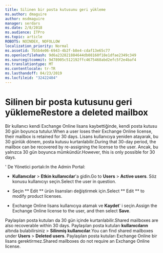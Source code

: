 ```yaml
---
title: Silinen bir posta kutusunu geri yükleme
ms.author: dmaguire
author: msdmaguire
manager: serdars
ms.date: 2/8/2018
ms.audience: ITPro
ms.topic: article
ROBOTS: NOINDEX, NOFOLLOW
localization_priority: Normal
ms.assetid: 7b5b4e06-6943-4b2f-b8e4-cdaf13e65c77
ms.openlocfilehash: 9d6a232821884644db08160f18e1dfae2349c349
ms.sourcegitcommit: 9d78905c512192ffc4675468abd2efc5f2e4baf4
ms.translationtype: MT
ms.contentlocale: tr-TR
ms.lasthandoff: 04/23/2019
ms.locfileid: "32422404"
---
```

# <a name="restore-a-deleted-mailbox"></a><span data-ttu-id="b3a62-102">Silinen bir posta kutusunu geri yükleme</span><span class="sxs-lookup"><span data-stu-id="b3a62-102">Restore a deleted mailbox</span></span>

<span data-ttu-id="b3a62-103">Bir kullanıcı kendi Exchange Online lisans kaybettiğinde, kendi posta kutusu 30 gün boyunca tutulur.</span><span class="sxs-lookup"><span data-stu-id="b3a62-103">When a user loses their Exchange Online license, their mailbox is retained for 30 days.</span></span> <span data-ttu-id="b3a62-104">Lisans kullanıcıya yeniden atayarak, bu 30 günlük dönem, posta kutusu kurtarılabilir.</span><span class="sxs-lookup"><span data-stu-id="b3a62-104">During that 30-day period, the mailbox can be recovered by re-assigning the license to the user.</span></span> <span data-ttu-id="b3a62-105">Ancak, bu yalnızca 30 gün boyunca mümkündür.</span><span class="sxs-lookup"><span data-stu-id="b3a62-105">However, this is only possible for 30 days.</span></span>
  
<span data-ttu-id="b3a62-106">' De Yönetici portalı:</span><span class="sxs-lookup"><span data-stu-id="b3a62-106">In the Admin Portal:</span></span>
  
- <span data-ttu-id="b3a62-107">**Kullanıcılar** \> **Etkin kullanıcılar**'a gidin.</span><span class="sxs-lookup"><span data-stu-id="b3a62-107">Go to **Users** \> **Active users**.</span></span> <span data-ttu-id="b3a62-108">Söz konusu kullanıcıyı seçin.</span><span class="sxs-lookup"><span data-stu-id="b3a62-108">Select the user in question.</span></span>
    
- <span data-ttu-id="b3a62-109">Seçin \*\* Edit \*\* ürün lisansları değiştirmek için.</span><span class="sxs-lookup"><span data-stu-id="b3a62-109">Select \*\* Edit \*\* to modify product licenses.</span></span> 
    
- <span data-ttu-id="b3a62-110">Exchange Online lisans kullanıcıya atamak ve **Kaydet**' i seçin.</span><span class="sxs-lookup"><span data-stu-id="b3a62-110">Assign the Exchange Online license to the user, and then select **Save**.</span></span>
    
<span data-ttu-id="b3a62-111">Paylaşılan posta kutuları da 30 gün içinde kurtarılabilir.</span><span class="sxs-lookup"><span data-stu-id="b3a62-111">Shared mailboxes are also recoverable within 30 days.</span></span> <span data-ttu-id="b3a62-112">Paylaşılan posta kutuları **kullanıcıların** altında bulabilirsiniz \> **Silinmiş kullanıcılar**.</span><span class="sxs-lookup"><span data-stu-id="b3a62-112">You can find shared mailboxes under **Users** \> **Deleted users**.</span></span> <span data-ttu-id="b3a62-113">Paylaşılan posta kutuları Exchange Online bir lisans gerektirmez.</span><span class="sxs-lookup"><span data-stu-id="b3a62-113">Shared mailboxes do not require an Exchange Online license.</span></span>
  

